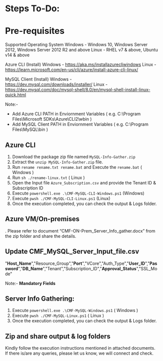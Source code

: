 # Steps To-Do:

# Pre-requisites
Supported Operating System 
Windows - Windows 10, Windows Server 2012, Windows Server 2012 R2 and above
Linux   - RHEL v7 & above, Ubuntu v14 & above

Azure CLI (Install) 
Windows - https://aka.ms/installazurecliwindows 
Linux   - https://learn.microsoft.com/en-us/cli/azure/install-azure-cli-linux/ 

MySQL Client (Install)
Windows - https://dev.mysql.com/downloads/installer/
Linux   - https://dev.mysql.com/doc/mysql-shell/8.0/en/mysql-shell-install-linux-quick.html

Note:-
- Add Azure CLI PATH in Enviornment Variables ( e.g. C:\Program Files\Microsoft SDKs\Azure\CLI2\wbin )
- Add MySQL Client PATH in Enviornment Variables ( e.g. C:\Program Files\MySQL\bin )

## Azure CLI
1.	Download the package zip file named `MySQL-Info-Gather.zip`
2.	Extract the `unzip MySQL-Info-Gather.zip` file.
3.	Run `rename rename.txt rename.bat` and Execute the `rename.bat` ( Windows ) 
4. Run `sh ./rename-linux.txt` ( Linux )
5.	Open the Input file `Azure_Subscription.csv` and provide the Tenant ID & Subscription ID 
6.	Execute `powershell.exe .\CMF-MySQL-CLI-Windows.ps1` (Windows)
7. Execute `pwsh ./CMF-MySQL-CLI-Linux.ps1` (Linux)
8.	Once the execution completed, you can check the output & Logs folder.

## Azure VM/On-premises
. Please refer to document “CMF-ON-Prem_Server_Info_gather.docx” from the zip folder and share the details.

## Update CMF_MySQL_Server_Input_file.csv 
 "**Host_Name**","Resource_Group","**Port**","VCore","Auth_Type","**User_ID**","**Password**","**DB_Name**","Tenant","Subscription_ID","**Approval_Status**","SSL_Mode"

 Note:- **Mandatory Fields** 
## Server Info Gathering:
1.	Execute `powershell.exe .\CMF-MySQL-Windows.ps1` ( Windows )
2. Execute `pwsh ./CMF-MySQL-Linux.ps1` ( Linux )
3.	Once the execution completed, you can check the output & Logs folder.

## Zip and share output & log folders 

Kindly follow the execution instructions mentioned in attached documents. 
If there is/are any queries, please let us know, we will connect and check.
